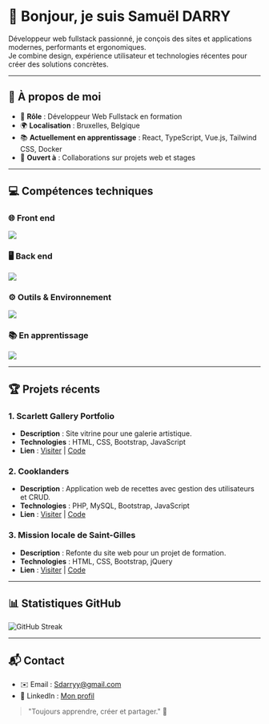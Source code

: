 # 👋 Bonjour, je suis Samuël DARRY

Développeur web fullstack passionné, je conçois des sites et applications modernes, performants et ergonomiques.  
Je combine design, expérience utilisateur et technologies récentes pour créer des solutions concrètes.

---

## 🎯 À propos de moi
- 💼 **Rôle** : Développeur Web Fullstack en formation  
- 🌍 **Localisation** : Bruxelles, Belgique  
- 📚 **Actuellement en apprentissage** : React, TypeScript, Vue.js, Tailwind CSS, Docker  
- 🤝 **Ouvert à** : Collaborations sur projets web et stages  

---

## 💻 Compétences techniques

### 🌐 Front end
<p align="left">
  <img src="https://skillicons.dev/icons?i=html,css,bootstrap,js,jquery" />
</p>

### 🖥 Back end
<p align="left">
  <img src="https://skillicons.dev/icons?i=php,mysql,nodejs,express,python" />
</p>


### ⚙️ Outils & Environnement
<p align="left">
  <img src="https://skillicons.dev/icons?i=git,github,linux,phpstorm,webstorm" />
</p>

### 📚 En apprentissage
<p align="left">
  <img src="https://skillicons.dev/icons?i=react,vue,ts,tailwind,docker" />
</p>

---

## 🏆 Projets récents

### 1. Scarlett Gallery Portfolio
- **Description** : Site vitrine pour une galerie artistique.  
- **Technologies** : HTML, CSS, Bootstrap, JavaScript  
- **Lien** : [Visiter](https://www.scarlettgallery.com/) | [Code](#)  

### 2. Cooklanders
- **Description** : Application web de recettes avec gestion des utilisateurs et CRUD.  
- **Technologies** : PHP, MySQL, Bootstrap, JavaScript  
- **Lien** : [Visiter](#) | [Code](#)  

### 3. Mission locale de Saint-Gilles
- **Description** : Refonte du site web pour un projet de formation.  
- **Technologies** : HTML, CSS, Bootstrap, jQuery  
- **Lien** : [Visiter](#) | [Code](#)  

---

## 📊 Statistiques GitHub

![GitHub Streak](https://streak-stats.demolab.com?user=Eultype&theme=dark&date_format=j%20M%5B%20Y%5D&mode=weekly&fire=DD2727&currStreakNum=DDDDDD&sideNums=DDDDDD&currStreakLabel=DDDDDD&sideLabels=DDDDDD&dates=AAAAAA)

---

## 📬 Contact
- ✉️ Email : [Sdarryy@gmail.com](mailto:Sdarryy@gmail.com)  
- 💬 LinkedIn : [Mon profil](https://www.linkedin.com/in/samu%C3%ABl-darry-00000012a/)  

> "Toujours apprendre, créer et partager." 🚀
